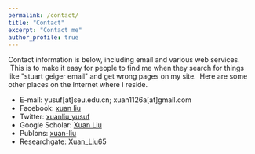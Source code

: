 ```yaml
---
permalink: /contact/
title: "Contact"
excerpt: "Contact me"
author_profile: true
---
```

Contact information is below, including email and various web services.  This is to make it easy for people to find me when they search for things like "stuart geiger email" and get wrong pages on my site.  Here are some other places on the Internet where I reside.

* E-mail: yusuf[at]seu.edu.cn; xuan1126a[at]gmail.com
* Facebook: [xuan liu](https://www.facebook.com/profile.php?id=100013576692140)
* Twitter: [xuanliu_yusuf](https://twitter.com/xuanliu_yusuf)
* Google Scholar: [Xuan Liu](https://scholar.google.com.hk/citations?user=N95MHnkAAAAJ&hl=en)
* Publons: [xuan-liu](https://publons.com/researcher/1280129/xuan-liu)
* Researchgate: [Xuan_Liu65](https://www.researchgate.net/profile/Xuan_Liu65)
